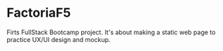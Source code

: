 # FactoriaF5
Firts FullStack Bootcamp project. It's about making a static web page to practice UX/UI design and mockup.
